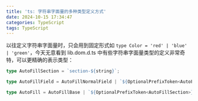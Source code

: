 ```yaml
---
title: 'ts: 字符串字面量的多种类型定义方式'
date: 2024-10-15 17:34:47
categories: TypeScript
tags: TypeScript
---
```


以往定义字符串字面量时，只会用到固定形式如 `type Color = 'red' | 'blue' | 'green'`，今天无意看到 lib.dom.d.ts 中有些字符串字面量类型的定义非常奇特，可以更精确的表示类型：

```typescript
type AutoFillSection = `section-${string}`;

type AutoFillField = AutoFillNormalField | `${OptionalPrefixToken<AutoFillContactKind>}${AutoFillContactField}`;

type AutoFill = AutoFillBase | `${OptionalPrefixToken<AutoFillSection>}${OptionalPrefixToken<AutoFillAddressKind>}${AutoFillField}${OptionalPostfixToken<AutoFillCredentialField>}`;
```




